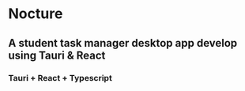 # Nocture
## A student task manager desktop app develop using Tauri & React
### Tauri + React + Typescript